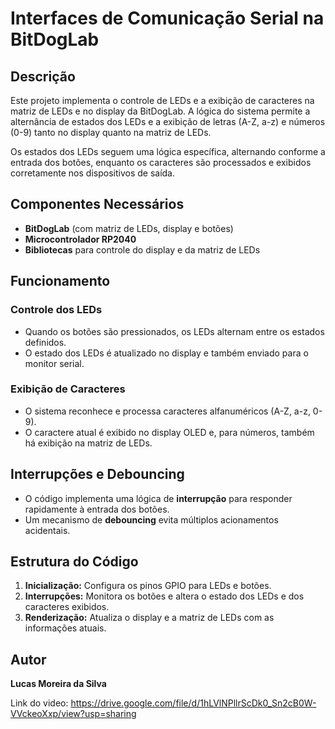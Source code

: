 # Interfaces de Comunicação Serial na BitDogLab

## Descrição
Este projeto implementa o controle de LEDs e a exibição de caracteres na matriz de LEDs e no display da BitDogLab. A lógica do sistema permite a alternância de estados dos LEDs e a exibição de letras (A-Z, a-z) e números (0-9) tanto no display quanto na matriz de LEDs.

Os estados dos LEDs seguem uma lógica específica, alternando conforme a entrada dos botões, enquanto os caracteres são processados e exibidos corretamente nos dispositivos de saída.

## Componentes Necessários
- **BitDogLab** (com matriz de LEDs, display e botões)
- **Microcontrolador RP2040**
- **Bibliotecas** para controle do display e da matriz de LEDs

## Funcionamento
### Controle dos LEDs
- Quando os botões são pressionados, os LEDs alternam entre os estados definidos.
- O estado dos LEDs é atualizado no display e também enviado para o monitor serial.

### Exibição de Caracteres
- O sistema reconhece e processa caracteres alfanuméricos (A-Z, a-z, 0-9).
- O caractere atual é exibido no display OLED e, para números, também há exibição na matriz de LEDs.

## Interrupções e Debouncing
- O código implementa uma lógica de **interrupção** para responder rapidamente à entrada dos botões.
- Um mecanismo de **debouncing** evita múltiplos acionamentos acidentais.

## Estrutura do Código
1. **Inicialização:** Configura os pinos GPIO para LEDs e botões.
2. **Interrupções:** Monitora os botões e altera o estado dos LEDs e dos caracteres exibidos.
3. **Renderização:** Atualiza o display e a matriz de LEDs com as informações atuais.

## Autor
**Lucas Moreira da Silva**

Link do video: https://drive.google.com/file/d/1hLVlNPllrScDk0_Sn2cB0W-VVckeoXxp/view?usp=sharing

